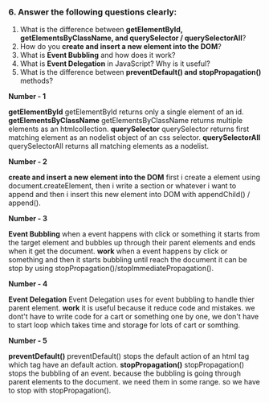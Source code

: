 
### 6. Answer the following questions clearly:

1. What is the difference between **getElementById, getElementsByClassName, and querySelector / querySelectorAll**?
2. How do you **create and insert a new element into the DOM**?
3. What is **Event Bubbling** and how does it work?
4. What is **Event Delegation** in JavaScript? Why is it useful?
5. What is the difference between **preventDefault() and stopPropagation()** methods?


**Number - 1**

**getElementById**
getElementById returns only a single element of an id.
**getElementsByClassName**
getElementsByClassName returns multiple elements as an htmlcollection.
**querySelector**
querySelector returns first matching element as an nodelist object of an css selector.
**querySelectorAll**
querySelectorAll returns all matching elements as a nodelist.

**Number - 2**

**create and insert a new element into the DOM**
first i create a element using document.createElement,
then i write a section or whatever i want to append 
and then i insert this new element into DOM with appendChild() / append().

**Number - 3**

**Event Bubbling**
when a event happens with click or something it starts from the target element and bubbles up through their parent elements and ends when it get the document.
**work**
when a event happens by click or something and then it starts bubbling until reach the document
it can be stop by using stopPropagation()/stopImmediatePropagation().

**Number - 4**

**Event Delegation**
Event Delegation uses for event bubbling to handle thier parent element.
**work**
it is useful because it reduce code and mistakes.
we dont't have to write code for a cart or something one by one,
we don't have to start loop which takes time and storage for  lots of cart or somthing.

**Number - 5**

**preventDefault()**
preventDefault() stops the default action of an html tag which tag have an default action.
**stopPropagation()**
stopPropagation() stops the bubbling of an event.
because the bubbling is going through parent elements to the document.
we need them in some range.
so we have to stop with stopPropagation().